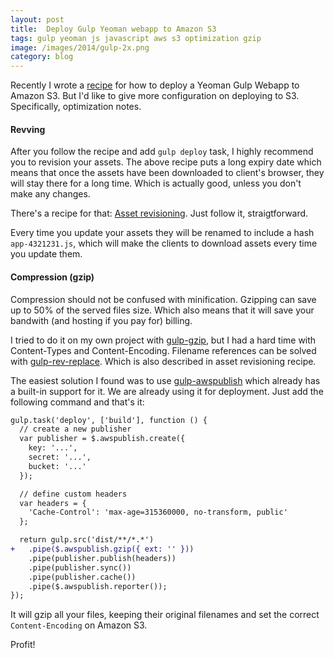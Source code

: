```yaml
---
layout: post
title:  Deploy Gulp Yeoman webapp to Amazon S3
tags: gulp yeoman js javascript aws s3 optimization gzip
image: /images/2014/gulp-2x.png
category: blog
---
```


Recently I wrote a [recipe](https://github.com/yeoman/generator-gulp-webapp/blob/master/docs/recipes/aws-s3-deployment.md) for how to deploy a Yeoman Gulp Webapp to Amazon S3.
But I'd like to give more configuration on deploying to S3.
Specifically, optimization notes.

#### Revving

After you follow the recipe and add `gulp deploy` task, I highly recommend you to revision your assets.
The above recipe puts a long expiry date which means that once the assets have been downloaded to client's browser, they will stay there for a long time. Which is actually good, unless you don't make any changes.

There's a recipe for that: [Asset revisioning](https://github.com/yeoman/generator-gulp-webapp/blob/master/docs/recipes/revving.md). Just follow it, straigtforward.

Every time you update your assets they will be renamed to include a hash `app-4321231.js`, which will make the clients to download assets every time you update them.

#### Compression (gzip)

Compression should not be confused with minification. Gzipping can save up to 50% of the served files size. Which also means that it will save your bandwith (and hosting if you pay for) billing.

I tried to do it on my own project with [gulp-gzip](https://www.npmjs.org/package/gulp-gzip), but I had a hard time with Content-Types and Content-Encoding. Filename references can be solved with [gulp-rev-replace](https://www.npmjs.org/package/gulp-rev-replace). Which is also described in asset revisioning recipe.

The easiest solution I found was to use [gulp-awspublish](https://www.npmjs.org/package/gulp-awspublish) which already has a built-in support for it. We are already using it for deployment. Just add the following command and that's it:

```diff
gulp.task('deploy', ['build'], function () {
  // create a new publisher
  var publisher = $.awspublish.create({
    key: '...',
    secret: '...',
    bucket: '...'
  });

  // define custom headers
  var headers = {
    'Cache-Control': 'max-age=315360000, no-transform, public'
  };

  return gulp.src('dist/**/*.*')
+   .pipe($.awspublish.gzip({ ext: '' }))
    .pipe(publisher.publish(headers))
    .pipe(publisher.sync())
    .pipe(publisher.cache())
    .pipe($.awspublish.reporter());
});
```

It will gzip all your files, keeping their original filenames and set the correct `Content-Encoding` on Amazon S3.

Profit!

